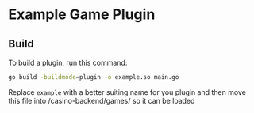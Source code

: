 # Example Game Plugin

## Build

To build a plugin, run this command:
```sh
go build -buildmode=plugin -o example.so main.go
```

Replace `example` with a better suiting name for you plugin and then move this file into /casino-backend/games/ so it can be loaded
